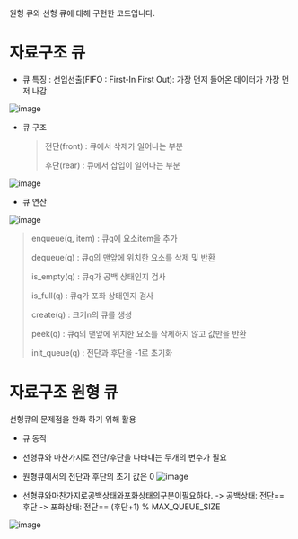 원형 큐와 선형 큐에 대해 구현한 코드입니다.
# 자료구조 큐


* 큐 특징 : 선입선출(FIFO : First-In First Out): 가장 먼저 들어온 데이터가 가장 먼저 나감

![image](https://github.com/morningB/algorithm/assets/114423035/fdf21dbd-2b98-476e-b4fc-89bc16367345)

* 큐 구조
  > 전단(front) : 큐에서 삭제가 일어나는 부분
  >
  > 후단(rear) : 큐에서 삽입이 일어나는 부분

![image](https://github.com/morningB/algorithm/assets/114423035/84482ad1-20a6-4182-8e00-77399b6b9354)

* 큐 연산

![image](https://github.com/morningB/algorithm/assets/114423035/8fcfda39-f295-439f-b3c6-655293f08725)
> enqueue(q, item) : 큐q에 요소item을 추가
>
> dequeue(q) : 큐q의 맨앞에 위치한 요소를 삭제 및 반환
>
> is_empty(q) : 큐q가 공백 상태인지 검사
>
> is_full(q) : 큐q가 포화 상태인지 검사
>
> create(q) : 크기n의 큐를 생성
>
> peek(q) : 큐q의 맨앞에 위치한 요소를 삭제하지 않고 값만을 반환
>
> init_queue(q) : 전단과 후단을 -1로 초기화

# 자료구조 원형 큐
선형큐의 문제점을 완화 하기 위해 활용

* 큐 동작
* 선형큐와 마찬가지로 전단/후단을 나타내는 두개의 변수가 필요
* 원형큐에서의 전단과 후단의 초기 값은 0
![image](https://github.com/morningB/algorithm/assets/114423035/1e4e37ee-c0e7-482f-87ef-839ea1ba82fc)

* 선형큐와마찬가지로공백상태와포화상태의구분이필요하다.
-> 공백상태: 전단== 후단
-> 포화상태: 전단== (후단+1) % MAX_QUEUE_SIZE

![image](https://github.com/morningB/algorithm/assets/114423035/b11b2fa8-5178-496b-8503-66e66414efc0)

